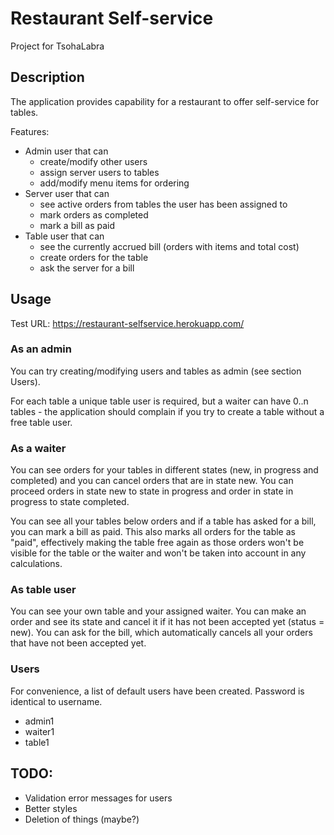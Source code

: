# Restaurant Self-service
Project for TsohaLabra

## Description
The application provides capability for a restaurant to offer self-service for tables.

Features:
- Admin user that can
  - create/modify other users
  - assign server users to tables
  - add/modify menu items for ordering
- Server user that can
  - see active orders from tables the user has been assigned to
  - mark orders as completed
  - mark a bill as paid
- Table user that can
  - see the currently accrued bill (orders with items and total cost)
  - create orders for the table
  - ask the server for a bill

## Usage

Test URL: https://restaurant-selfservice.herokuapp.com/

### As an admin

You can try creating/modifying users and tables as admin (see section Users).

For each table a unique table user is required, but a waiter can have 0..n tables - the application should complain if you try to create a table without a free table user.

### As a waiter

You can see orders for your tables in different states (new, in progress and completed) and you can cancel orders that are in state new. You can proceed orders in state new to state in progress and order in state in progress to state completed.

You can see all your tables below orders and if a table has asked for a bill, you can mark a bill as paid. This also marks all orders for the table as "paid", effectively making the table free again as those orders won't be visible for the table or the waiter and won't be taken into account in any calculations.

### As table user

You can see your own table and your assigned waiter. You can make an order and see its state and cancel it if it has not been accepted yet (status = new). You can ask for the bill, which automatically cancels all your orders that have not been accepted yet.

### Users 
For convenience, a list of default users have been created. Password is identical to username.

- admin1
- waiter1
- table1

## TODO:
- Validation error messages for users
- Better styles
- Deletion of things (maybe?)
